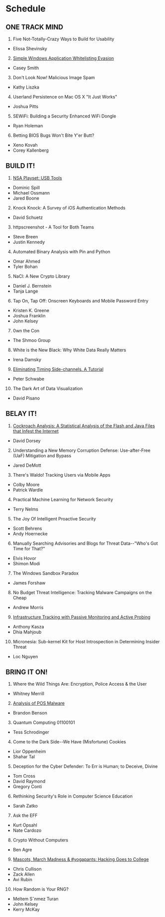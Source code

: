 # Schedule

## ONE TRACK MIND

1. Five Not-Totally-Crazy Ways to Build for Usability
  - Elissa Shevinsky
2. [Simple Windows Application Whitelisting Evasion](otm/02_simple_windows_application_whitelisting_evasion.md)
  - Casey Smith
3. Don't Look Now! Malicious Image Spam
  - Kathy Liszka
4. Userland Persistence on Mac OS X "It Just Works"
  - Joshua Pitts
5. SEWiFi: Building a Security Enhanced WiFi Dongle
  - Ryan Holeman
6. Betting BIOS Bugs Won't Bite Y'er Butt?
  - Xeno Kovah
  - Corey Kallenberg

## BUILD IT!

1. [NSA Playset: USB Tools](build/01_)
  - Dominic Spill
  - Michael Ossmann
  - Jared Boone
2. Knock Knock: A Survey of iOS Authentication Methods
  - David Schuetz
3. httpscreenshot - A Tool for Both Teams
  - Steve Breen
  - Justin Kennedy
4. Automated Binary Analysis with Pin and Python
  - Omar Ahmed
  - Tyler Bohan
5. NaCl: A New Crypto Library
  - Daniel J. Bernstein
  - Tanja Lange
6. Tap On, Tap Off: Onscreen Keyboards and Mobile Password Entry
  - Kristen K. Greene
  - Joshua Franklin
  - John Kelsey
7. 0wn the Con
  - The Shmoo Group
8. White is the New Black: Why White Data Really Matters
  - Irena Damsky
9. [Eliminating Timing Side-channels. A Tutorial](build/)
  - Peter Schwabe
10. The Dark Art of Data Visualization
  - David Pisano

## BELAY IT!

1. [Cockroach Analysis: A Statistical Analysis of the Flash and Java Files that Infest the Internet](belay/)
  - David Dorsey
2. Understanding a New Memory Corruption Defense: Use-after-Free (UaF) Mitigation and Bypass
  - Jared DeMott
3. There's Waldo! Tracking Users via Mobile Apps
  - Colby Moore
  - Patrick Wardle
4. Practical Machine Learning for Network Security
  - Terry Nelms
5. The Joy Of Intelligent Proactive Security
  - Scott Behrens
  - Andy Hoernecke
6. Manually Searching Advisories and Blogs for Threat Data--"Who's Got Time for That?"
  - Elvis Hovor
  - Shimon Modi
7. The Windows Sandbox Paradox
  - James Forshaw
8. No Budget Threat Intelligence: Tracking Malware Campaigns on the Cheap
  - Andrew Morris
9. [Infrastructure Tracking with Passive Monitoring and Active Probing](belay)
  - Anthony Kasza
  - Dhia Mahjoub
10. Micronesia: Sub-kernel Kit for Host Introspection in Determining Insider Threat
  - Loc Nguyen

## BRING IT ON!

1. Where the Wild Things Are: Encryption, Police Access & the User
  - Whitney Merrill
2. [Analysis of POS Malware](bring/)
  - Brandon Benson
3. Quantum Computing 01100101
  - Tess Schrodinger
4. Come to the Dark Side--We Have (Misfortune) Cookies
  - Lior Oppenheim
  - Shahar Tal
5. Deception for the Cyber Defender: To Err is Human; to Deceive, Divine
  - Tom Cross
  - David Raymond
  - Gregory Conti
6. Rethinking Security's Role in Computer Science Education
  - Sarah Zatko
7. Ask the EFF
  - Kurt Opsahl
  - Nate Cardozo
8. Crypto Without Computers
  - Ben Agre
9. [Mascots, March Madness & #yogapants: Hacking Goes to College](bring/)
  - Chris Cullison
  - Zack Allen
  - Avi Rubin
10. How Random is Your RNG?
  - Meltem Sˆnmez Turan
  - John Kelsey
  - Kerry McKay
